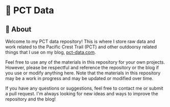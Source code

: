 # 🌲 PCT Data 

## 🥾 About

Welcome to my PCT data repository! This is where I store raw data and work related to the Pacific Crest Trail (PCT) and other outdoorsy related things that I use on my blog, [pct-data.com](pct-data.com). 

Feel free to use any of the materials in this repository for your own projects. However, please be respectful and reference the repository or the blog if you use or modify anything here. Note that the materials in this repository may be a work in progress and may be updated or modified over time.

If you have any questions or suggestions, feel free to contact me or submit a pull request. I'm always looking for new ideas and ways to improve the repository and the blog!